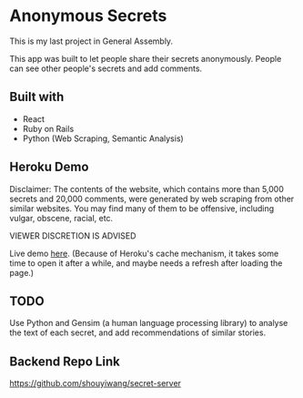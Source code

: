 # Anonymous Secrets
This is my last project in General Assembly.

This app was built to let people share their secrets anonymously. People can see other people's secrets and add comments.

## Built with
- React
- Ruby on Rails
- Python (Web Scraping, Semantic Analysis)

## Heroku Demo
Disclaimer: The contents of the website, which contains more than 5,000 secrets and 20,000 comments, were generated by web scraping from other similar websites. You may find many of them to be offensive, including vulgar, obscene, racial, etc.

VIEWER DISCRETION IS ADVISED

Live demo [here](https://secret-share-client.herokuapp.com). (Because of Heroku's cache mechanism, it takes some time to open it after a while, and maybe needs a refresh after loading the page.)

## TODO
Use Python and Gensim (a human language processing library) to analyse the text of each secret, and add recommendations of similar stories.

## Backend Repo Link

https://github.com/shouyiwang/secret-server
